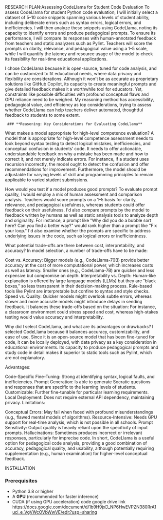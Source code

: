 RESEARCH PLAN:Assessing CodeLlama for Student Code Evaluation
To assess CodeLlama for student Python code evaluation, I will initially select a dataset of 5–10 code snippets spanning various levels of student ability, including deliberate errors such as syntax errors, logical errors, and inefficiencies. I will then analyze these snippets using CodeLlama, noting its capacity to identify errors and produce pedagogical prompts. To ensure its performance, I will compare its responses with human-annotated feedback from teachers and static analyzers such as Pylint. Teachers will score the prompts on clarity, relevance, and pedagogical value using a 1–5 scale, while I will quantify the latency and resource usage of the model to check its feasibility for real-time educational applications.

I chose CodeLlama because it is open-source, tuned for code analysis, and can be customized to fit educational needs, where data privacy and flexibility are considerations. Although it won't be as accurate as proprietary solutions like GitHub Copilot, its capacity to create meaningful prompts and give detailed feedback makes it a worthwhile tool for educators. Yet, constraints like possible difficulties with profound conceptual flaws and GPU reliance need to be weighed. My reasoning method has accessibility, pedagogical value, and efficiency as top considerations, trying to assess whether CodeLlama can help teachers deliver automated, thoughtful feedback to students to some extent.

     ### **Reasoning: Key Considerations for Evaluating CodeLlama**
What makes a model appropriate for high-level competence evaluation? A model that is appropriate for high-level competence assessment needs to look beyond syntax testing to detect logical mistakes, inefficiencies, and conceptual confusion in students' code. It needs to offer actionable, understandable feedback on why a mistake has been made and how to correct it, and not merely indicate errors. For instance, if a student uses recursion incorrectly, the model ought to detect the confusion and offer recommendations for improvement. Furthermore, the model should be adjustable for varying levels of skill and programming principles to remain applicable to varied student submissions.

How would you test if a model produces good prompts? To evaluate prompt quality, I would employ a mix of human assessment and comparison analysis. Teachers would score prompts on a 1–5 basis for clarity, relevance, and pedagogical usefulness, whereas students could offer feedback on their usefulness. I'd also compare prompts by the model to feedback written by humans as well as static analysis tools to analyze depth and originality. For instance, a prompt like "Why did you do a bubble sort here? Can you find a better way?" would rank higher than a prompt like "Fix your loop." I'd also examine whether the prompts are specific to address underlying issues in the code, such as logical errors or inefficientness.

What potential trade-offs are there between cost, interpretability, and accuracy? In model selection, a number of trade-offs have to be made:

Cost vs. Accuracy: Bigger models (e.g., CodeLlama-70B) provide better accuracy at the cost of more computational power, which increases costs as well as latency. Smaller ones (e.g., CodeLlama-7B) are quicker and less expensive but compromise on depth.
Interpretability vs. Depth: Human-like explanation is offered by large language models (LLMs) but they are "black boxes," so less transparent in their decision-making process. Rule-based tools like Pylint are interpretable but confine to syntax and style checks.
Speed vs. Quality: Quicker models might overlook subtle errors, whereas slower and more accurate models might introduce delays in sending feedback.
It balances these trade-offs based on the situation: For instance, a classroom environment could stress speed and cost, whereas high-stakes testing would value accuracy and interpretability.

Why did I select CodeLlama, and what are its advantages or drawbacks? I selected CodeLlama because it balances accuracy, customizability, and ease of use. Since it is an open-source model that has been fine-tuned for code, it can be locally deployed, with data privacy as a key consideration in educational environments. Its capacity to produce pedagogical prompts and study code in detail makes it superior to static tools such as Pylint, which are not explanatory.

Advantages:

Code-Specific Fine-Tuning: Strong at identifying syntax, logical faults, and inefficiencies.
Prompt Generation: Is able to generate Socratic questions and responses that are specific to the learning levels of students.
Customizable: Further fine-tunable for particular learning requirements.
Local Deployment: Does not require external API dependency, maintaining privacy.
Limitations:

Conceptual Errors: May fail when faced with profound misunderstandings (e.g., flawed mental models of algorithms).
Resource-Intensive: Needs GPU support for real-time analysis, which is not possible in all schools.
Prompt Sensitivity: Output quality is heavily reliant upon the specificity of input prompts.
Hallucinations: Sometimes produces incorrect or irrelevant responses, particularly for imprecise code.
In short, CodeLlama is a useful option for pedagogical code analysis, providing a good combination of accuracy, pedagogical quality, and usability, although potentially requiring supplementation (e.g., human examination) for higher-level conceptual feedback.

INSTALLATION

### **Prerequisites**
- Python 3.8 or higher
- A **GPU** (recommended for faster inference)
- CUDA (if using GPU acceleration)
code google drive link 
https://docs.google.com/document/d/1b9H9jxD_NP6HwEVPZN380RrA1uci_e_VgVWcOVbWwVE/edit?usp=sharing
